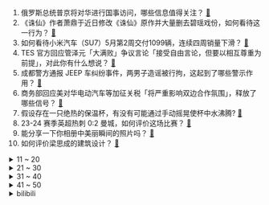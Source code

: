 1. 俄罗斯总统普京将对华进行国事访问，哪些信息值得关注？ [:link:](https://www.zhihu.com/question/655970802)
2. 《诛仙》作者萧鼎于近日修改《诛仙》原作并大量删去碧瑶戏份，如何看待这一行为？ [:link:](https://www.zhihu.com/question/655910172)
3. 如何看待小米汽车（SU7）5月第2周交付1099辆，连续四周销量下滑？ [:link:](https://www.zhihu.com/question/655968416)
4. TES 官方回应管泽元「大满败」争议言论「接受自由言论，但要以相互尊重为前提」，对此你有什么想说？ [:link:](https://www.zhihu.com/question/655955553)
5. 成都警方通报 JEEP 车纠纷事件，两男子造谣被行拘，这起到了哪些警示作用？ [:link:](https://www.zhihu.com/question/655864313)
6. 商务部回应美对华电动汽车等加征关税「将严重影响双边合作氛围」，释放了哪些信号？ [:link:](https://www.zhihu.com/question/656001492)
7. 假设存在一只绝热的保温杯，有没有可能通过手动摇晃使杯中水沸腾? [:link:](https://www.zhihu.com/question/655394170)
8. 23-24 赛季英超热刺 0:2 曼城，如何评价这场比赛？ [:link:](https://www.zhihu.com/question/656021760)
9. 能分享一下你相册中美丽瞬间的照片吗？ [:link:](https://www.zhihu.com/question/655870986)
10. 如何评价梁思成的建筑设计？ [:link:](https://www.zhihu.com/question/267654521)
<details>
<summary>11 ~ 20</summary>

11. 詹姆斯之子布朗尼联合试训部分数据揭晓， 如何评价他的动静态天赋? [:link:](https://www.zhihu.com/question/655968717)
12. 烧烤店用玉米作燃料，那么为什么一面是我们需要大量进口玉米，一面却是玉米没人要？ [:link:](https://www.zhihu.com/question/655223548)
13. 报道称「日企纷纷返聘老员工，丰田将返聘年龄上限调至 70 岁」，如何看待此事？会带来哪些影响？ [:link:](https://www.zhihu.com/question/655847154)
14. 针对黄岩岛，央视一天内连发三条重要消息 ，哪些信息值得关注？ [:link:](https://www.zhihu.com/question/655956374)
15. 如何理解《庆余年》中的「叶轻眉」这一角色？ [:link:](https://www.zhihu.com/question/655984635)
16. 国家疾控局称我国本土已监测到 KP.2 新冠变异株，此前已在美国蔓延，会引发新一轮传染高峰吗？ [:link:](https://www.zhihu.com/question/655965887)
17. 我国科学家发现银河系晕里的巨大磁环，这一发现具有哪些意义？ [:link:](https://www.zhihu.com/question/656000512)
18. 比亚迪回应车辆漏电致人住院，称或因车主突然发病手脚麻木，误以为触电，电动车漏电可能性有多大？ [:link:](https://www.zhihu.com/question/655966462)
19. 到底是什么人热衷于成立业主委员会，对业主有什么好处？ [:link:](https://www.zhihu.com/question/650029148)
20. 西安科技大学通报教师更改考试成绩「更改成绩无效，多人被给予处分」，如何看待此事处理方式？带来哪些警示？ [:link:](https://www.zhihu.com/question/655972200)
</details>
<details>
<summary>21 ~ 30</summary>

21. 为什么怀孕后，我家的宠物会突然变乖？ [:link:](https://www.zhihu.com/question/652390626)
22. 《英雄联盟》里很多角色都很坏很邪恶，为什么还称呼他们为英雄呢？ [:link:](https://www.zhihu.com/question/655547828)
23. 2024 季中冠军赛 G2 3:0 淘汰 TES，如何评价这场比赛？ [:link:](https://www.zhihu.com/question/655975032)
24. 十万人民币和一只对你绝对忠诚的皮卡丘，你选哪一个？ [:link:](https://www.zhihu.com/question/655335420)
25. 孩子写作业时磨蹭、发呆、爱玩怎么办？ [:link:](https://www.zhihu.com/question/655908762)
26. 对即将走向婚姻的人有哪些忠告？ [:link:](https://www.zhihu.com/question/655534444)
27. 阿基米德真的是西方人伪造出来的一个人物吗？ [:link:](https://www.zhihu.com/question/654495942)
28. 时隔三年，美国散户带头大哥基思·吉尔回归，游戏驿站一度大涨超 110%，散户「大战」华尔街会再上演吗？ [:link:](https://www.zhihu.com/question/655949227)
29. 23-24 赛季 NBA凯尔特人 109:102 骑士，如何评价这场比赛？ [:link:](https://www.zhihu.com/question/655938561)
30. 日元这轮暴跌会跌到多少？ [:link:](https://www.zhihu.com/question/654475693)
</details>
<details>
<summary>31 ~ 40</summary>

31. 如何评价今天Open AI刚发布的GPT-4o? [:link:](https://www.zhihu.com/question/655917290)
32. 在市井街巷穿梭时的哪些画面与见闻，安抚了你的焦虑感？ [:link:](https://www.zhihu.com/question/654357478)
33. 多高配置的电脑，可以让程序员「酣畅淋漓」的敲代码？ [:link:](https://www.zhihu.com/question/653888858)
34. 如何提升身上能量？ [:link:](https://www.zhihu.com/question/652671807)
35. 《大明王朝1566》，为什么五位徽商明知道接手沈一石作坊可能会赔本还要和郑泌昌何茂才签约? [:link:](https://www.zhihu.com/question/655120673)
36. 为什么日本当年同时向多国开战，当时的日本是什么心态？ [:link:](https://www.zhihu.com/question/655063882)
37. 初学者怎么入门大语言模型（LLM）？ [:link:](https://www.zhihu.com/question/644285055)
38. 谷歌推出最强大 AI 模型 Gemini 1.5 Pro，应对 OpenAI 挑战，如何评价这一模型？ [:link:](https://www.zhihu.com/question/656044003)
39. 《雍正王朝》中为何邬先生不替年羹尧出谋划策，眼看着他被杀？ [:link:](https://www.zhihu.com/question/627486789)
40. 韦鲁斯一级为什么点E？ [:link:](https://www.zhihu.com/question/640700377)
</details>
<details>
<summary>41 ~ 50</summary>

41. 完全不想起床时，宠物发出的什么声音能让你「瞬间弹射」？ [:link:](https://www.zhihu.com/question/653435642)
42. 如何看待央媒点评《歌手 2024》「当歌手没捷径，菜就多练」？ [:link:](https://www.zhihu.com/question/655947612)
43. 河南 3 岁男童被恶犬咬伤 18 天后离世，男童母亲称希望尽快找到狗主人，如何从医学、法律角度解读？ [:link:](https://www.zhihu.com/question/656046625)
44. 为什么C罗加盟新球队能进很多球，但球队成绩却甚至不如前一年？ [:link:](https://www.zhihu.com/question/655910951)
45. 做交易，会死在哪里？ [:link:](https://www.zhihu.com/question/649968761)
46. 阿里发布2024财年Q4及全年财报，数据显示阿里重回健康增长轨道，还有哪些信息值得关注？ [:link:](https://www.zhihu.com/question/656002813)
47. 如何评价2024年4月米哈游《原神》4.6赛诺传说任务《金狼之章 第二幕》？ [:link:](https://www.zhihu.com/question/653945048)
48. 如何评价《原神》4.6的活动《风行迷踪·谋策之局》？你认为好玩吗？ [:link:](https://www.zhihu.com/question/655957212)
49. 有哪些适合长期做下去的自由职业？ [:link:](https://www.zhihu.com/question/652075157)
50. 你穿过最耐穿和好穿的运动鞋是哪一款？ [:link:](https://www.zhihu.com/question/654494774)
</details><details>
<summary>bilibili</summary>

</details>
